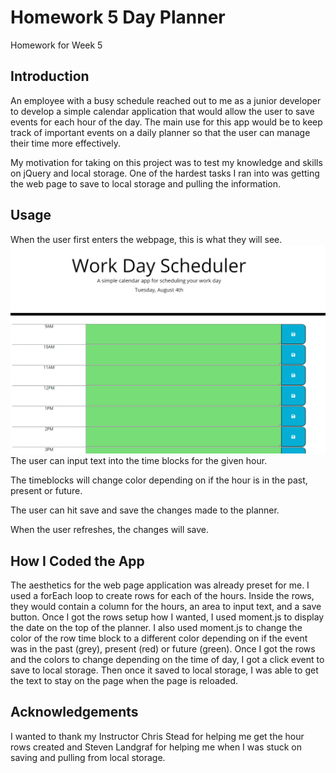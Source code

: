 # Homework 5 Day Planner

Homework for Week 5

## Introduction

An employee with a busy schedule reached out to me as a junior developer to develop a simple calendar application that would allow the user to save events for each hour of the day. The main use for this app would be to keep track of important events on a daily planner so that the user can manage their time more effectively.

My motivation for taking on this project was to test my knowledge and skills on jQuery and local storage. One of the hardest tasks I ran into was getting the web page to save to local storage and pulling the information.

## Usage

When the user first enters the webpage, this is what they will see.
![Start of the Day with Green Hour Blocks and No Text](https://github.com/falbuna/Homework_5_DayPlanner/blob/master/assets/StartOfDay.PNG)
The user can input text into the time blocks for the given hour.

The timeblocks will change color depending on if the hour is in the past, present or future.

The user can hit save and save the changes made to the planner.

When the user refreshes, the changes will save.


## How I Coded the App

The aesthetics for the web page application was already preset for me. I used a forEach loop to create rows for each of the hours. Inside the rows, they would contain a column for the hours, an area to input text, and a save button. Once I got the rows setup how I wanted, I used moment.js to display the date on the top of the planner. I also used moment.js to change the color of the row time block to a different color depending on if the event was in the past (grey), present (red) or future (green). Once I got the rows and the colors to change depending on the time of day, I got a click event to save to local storage. Then once it saved to local storage, I was able to get the text to stay on the page when the page is reloaded.

## Acknowledgements

I wanted to thank my Instructor Chris Stead for helping me get the hour rows created and Steven Landgraf for helping me when I was stuck on saving and pulling from local storage.